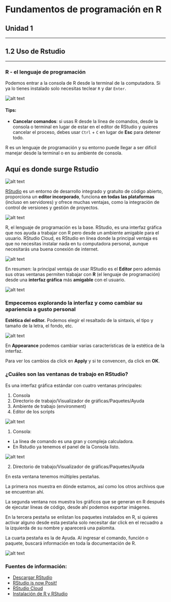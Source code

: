 # Fundamentos de programación en R

## Unidad 1

---

## 1.2 Uso de Rstudio

---

### R - el lenguaje de programación

Podemos entrar a la consola de R desde la terminal de la computadora. Si ya lo tienes instalado solo necesitas teclear `R` y dar `Enter`.

![alt text](Imagen_1_3.png)



#### Tips:

- **Cancelar comandos**: si usas R desde la línea de comandos, desde la consola o terminal en lugar de estar en el editor de RStudio y quieres cancelar el proceso, debes usar `Ctrl` + `C` en lugar de **Esc** para detener todo. 

R es un lenguaje de programación y su entorno puede llegar a ser dificil manejar desde la terminal o en su ambiente de consola.

## Aquí es donde surge Rstudio

![alt text](image.png)

[RStudio](https://posit.co/download/rstudio-desktop/) es un entorno de desarrollo integrado y gratuito de código abierto, proporciona un **editor incorporado**, funciona **en todas las plataformas** (incluso en servidores) y ofrece muchas ventajas, como la integración de control de versiones y gestión de proyectos.

![alt text](Imagen_1_4.png)

R, el lenguaje de programación es la base.
RStudio, es una interfaz gráfica que nos ayuda a trabajar con R pero desde un ambiente amigable para el usuario.
RStudio Cloud, es RStudio en línea donde la principal ventaja es que no necesitas instalar nada en tu computadora personal, aunque necesitarás una buena conexión de internet.

![alt text](Imagen_1_5.png)

En resumen: la principal ventaja de usar RStudio es el **Editor** pero además sus otras ventanas permiten trabajar con **R** (el lenguaje de programación) desde una **interfaz gráfica** más **amigable** con el usuario.


![alt text](Imagen_1_6.png)


### Empecemos explorando la interfaz y como cambiar su apariencia a gusto personal

**Estética del editor.** Podemos elegir el resaltado de la sintaxis, el tipo y tamaño de la letra, el fondo, etc.

![alt text](Imagen_1_7.png)

En **Appearance** podemos cambiar varias características de la estética de la interfaz.

Para ver los cambios da click en **Apply** y si te convencen, da click en **OK**.



### ¿Cuáles son las ventanas de trabajo en RStudio?

Es una interfaz gráfica estándar con cuatro ventanas principales:

1. Consola
2. Directorio de trabajo/Visualizador de gráficas/Paquetes/Ayuda
3. Ambiente de trabajo (environment)
4. Editor de los scripts

![alt text](Imagen_1_6.png)

1. Consola:

- La línea de comando es una gran y compleja calculadora.
- En Rstudio ya tenemos el panel de la Consola listo.

![alt text](Imagen_1_8.png)

2. Directorio de trabajo/Visualizador de gráficas/Paquetes/Ayuda

En esta ventana tenemos múltiples pestañas.

La primera nos muestra en dónde estamos, así como los otros archivos que se encuentran ahí. 

La segunda ventana nos muestra los gráficos que se generan en R después de ejecutar líneas de código, desde ahí podemos exportar imágenes. 

En la tercera pestaña se enlistan los paquetes instalados en R, si quieres activar alguno desde esta pestaña solo necesitar dar click en el recuadro a la izquierda de su nombre y aparecerá una palomita.

La cuarta pestaña es la de Ayuda. Al ingresar el comando, función o paquete, buscará información en toda la documentación de R.

![alt text](Imagen_1_9.png)


### Fuentes de información:

- [Descargar RStudio](https://posit.co/downloads/
)
- [RStudio is now Posit!](https://www.youtube.com/watch?v=0_UNtwEh7kY
)
- [RStudio Cloud](https://posit.cloud/plans
)
- [Instalación de R y RStudio](https://bookdown.org/daniel_dauber_io/r4np_book/setting-up-r-and-rstudio.html
)